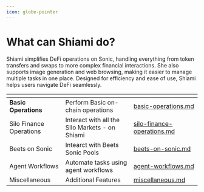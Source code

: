 ```yaml
---
icon: globe-pointer
---
```


# What can Shiami do?

Shiami simplifies DeFi operations on Sonic, handling everything from token transfers and swaps to more complex financial interactions. She also supports image generation and web browsing, making it easier to manage multiple tasks in one place. Designed for efficiency and ease of use, Shiami helps users navigate DeFi seamlessly.



<table data-view="cards"><thead><tr><th></th><th></th><th data-hidden data-card-target data-type="content-ref"></th></tr></thead><tbody><tr><td><strong>Basic Operations</strong></td><td>Perform Basic on-chain operations</td><td><a href="basic-operations.md">basic-operations.md</a></td></tr><tr><td>Silo Finance Operations</td><td>Interact with all the SIlo Markets - on Shiami</td><td><a href="silo-finance-operations.md">silo-finance-operations.md</a></td></tr><tr><td>Beets on Sonic</td><td>Intearct with Beets Sonic Pools</td><td><a href="beets-on-sonic.md">beets-on-sonic.md</a></td></tr><tr><td>Agent Workflows</td><td>Automate tasks using agent workflows</td><td><a href="agent-workflows.md">agent-workflows.md</a></td></tr><tr><td>Miscellaneous</td><td>Additional Features</td><td><a href="miscellaneous.md">miscellaneous.md</a></td></tr></tbody></table>
